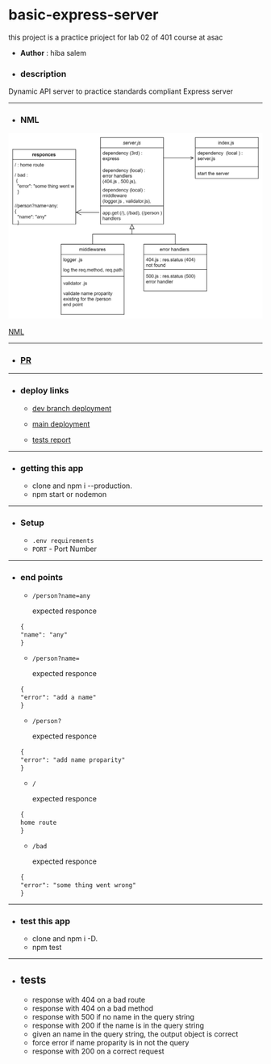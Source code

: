 # basic-express-server

this project is a practice prioject for lab 02 of 401 course at asac

- **Author** : hiba salem

- ### description

Dynamic API server to practice standards compliant Express server

---

- ### NML

![NML](./lab02.jpg)

[NML](https://app.diagrams.net/#G1SMvHb1PCrpBWPMoXDoaJcEsaH8EGh7c3)

---

- ### [PR](https://github.com/hibasalem/basic-express-server/pull/1)

---

- ### deploy links

  - [dev branch deployment](https://basic-express-serverdev.herokuapp.com)

  - [main deployment](https://basic-express-serverdmain.herokuapp.com)

  - [tests report](https://github.com/hibasalem/basic-express-server/actions)

---

- ### getting this app

  - clone and npm i --production.
  - npm start or nodemon

---

- ### Setup

  - `.env requirements`
  - `PORT` - Port Number

---

- ### end points

  - `/person?name=any`

    expected responce

  ```
  {
  "name": "any"
  }
  ```

  - `/person?name=`

    expected responce

  ```
  {
  "error": "add a name"
  }
  ```

  - `/person?`

    expected responce

  ```
  {
  "error": "add name proparity"
  }
  ```

  - `/`

    expected responce

  ```
  {
  home route
  }
  ```

  - `/bad`

    expected responce

  ```
  {
  "error": "some thing went wrong"
  }
  ```

---

- ### test this app

  - clone and npm i -D.
  - npm test

---

- ## tests

  - response with 404 on a bad route
  - response with 404 on a bad method
  - response with 500 if no name in the query string
  - response with 200 if the name is in the query string
  - given an name in the query string, the output object is correct
  - force error if name proparity is in not the query
  - response with 200 on a correct request
